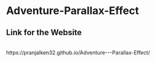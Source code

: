 # Adventure-Parallax-Effect

## Link for the Website 
<br>
https://pranjalken32.github.io/Adventure---Parallax-Effect/
